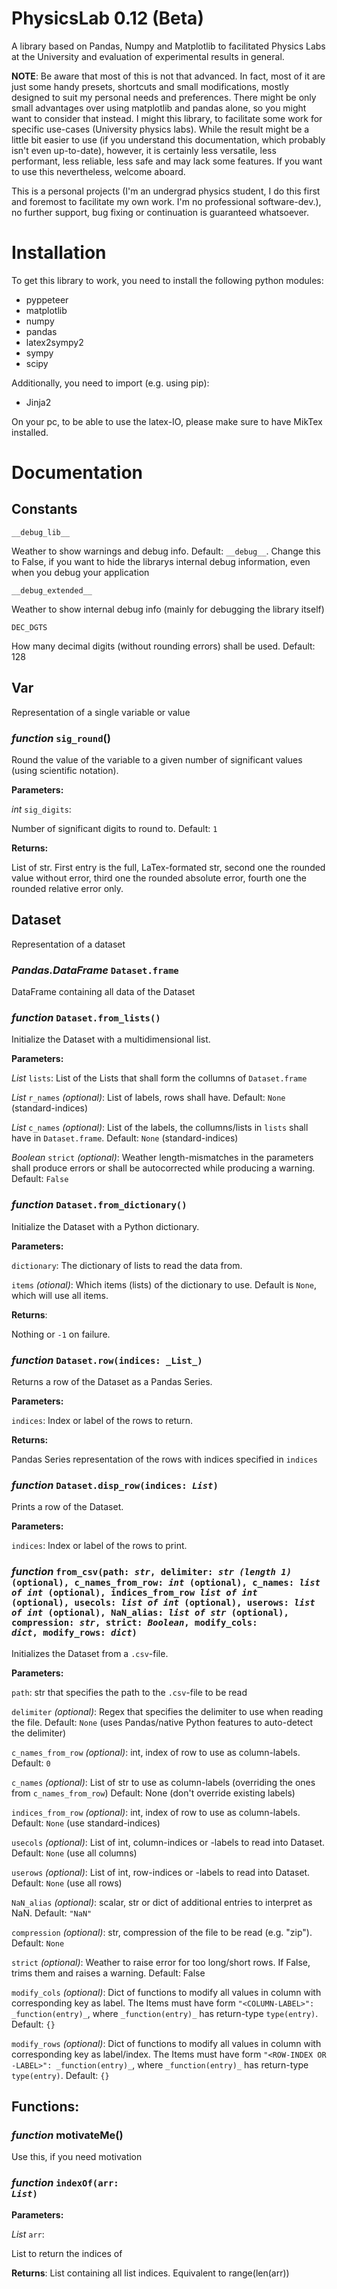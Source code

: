 # PhysicsLab 0.12 (Beta)
A library based on Pandas, Numpy and Matplotlib to facilitated Physics Labs at the University and evaluation of experimental results in general.

**NOTE**: Be aware that most of this is not that advanced. In fact, most of it are just some handy presets, shortcuts and small modifications, mostly designed to suit my personal needs and preferences.
There might be only small advantages over using matplotlib and pandas alone, so you might want to consider that instead. I might this library, to facilitate some work for specific use-cases (University physics labs).
While the result might be a little bit easier to use (if you understand this documentation, which probably isn't even up-to-date), however, it is certainly less versatile, less performant, less reliable, less safe and 
may lack some features. If you want to use this nevertheless, welcome aboard. 

This is a personal projects (I'm an undergrad physics student, I do this 
first and foremost to facilitate my own work. I'm no professional software-dev.), no further support, bug fixing or continuation is guaranteed whatsoever.

# Installation
To get this library to work, you need to install the following python modules:
- pyppeteer
- matplotlib
- numpy
- pandas
- latex2sympy2
- sympy 
- scipy

Additionally, you need to import (e.g. using pip):
- Jinja2

On your pc, to be able to use the latex-IO, please make sure to have MikTex installed.

# Documentation

## Constants
`__debug_lib__`

Weather to show warnings and debug info. Default: `__debug__`. Change this to False, if you want to hide the librarys internal debug information, even when you debug your application

`__debug_extended__`

Weather to show internal debug info (mainly for debugging the library itself)

`DEC_DGTS`

How many decimal digits (without rounding errors) shall be used. Default: 128

## Var
Representation of a single variable or value

### _function_ `sig_round`()
Round the value of the variable to a given number of significant values (using scientific notation).

**Parameters:**

_int_ `sig_digits`:

Number of significant digits to round to. Default: `1`

**Returns:**

List of str. First entry is the full, LaTex-formated str, second one the rounded value without error, third one the rounded absolute error, fourth one the rounded relative error only.



## Dataset
Representation of a dataset

### _Pandas.DataFrame_ `Dataset.frame`
DataFrame containing all data of the Dataset

### _function_ `Dataset.from_lists()`
Initialize the Dataset with a multidimensional list.

**Parameters:**

_List_ `lists`: List of the Lists that shall form the collumns of `Dataset.frame`

_List_ `r_names` _(optional)_: List of labels, rows shall have. Default: `None` (standard-indices)

_List_ `c_names` _(optional)_: List of the labels, the collumns/lists in `lists` shall have in `Dataset.frame`. Default: `None` (standard-indices)

_Boolean_ `strict` _(optional)_: Weather length-mismatches in the parameters shall produce errors or shall be autocorrected while producing a warning. Default: `False`

### _function_ `Dataset.from_dictionary()`
Initialize the Dataset with a Python dictionary.

**Parameters:** 

`dictionary`: The dictionary of lists to read the data from.

`items` _(otional)_: Which items (lists) of the dictionary to use. Default is `None`, which will use all items.

**Returns**:

Nothing or `-1` on failure.

### _function_ `Dataset.row(indices: _List_)`

Returns a row of the Dataset as a Pandas Series.

**Parameters:**

`indices`: Index or label of the rows to return. 

**Returns:**

Pandas Series representation of the rows with indices specified in `indices`

### _function_ <code>Dataset.disp_row(indices: _List_)</code>

Prints a row of the Dataset.

**Parameters:**

`indices`: Index or label of the rows to print. 


### _function_ <code>from_csv(path: _str_, delimiter: _str (length 1)_ (optional), c_names_from_row: _int_ (optional), c_names: _list of int_ (optional), indices_from_row _list of int_ (optional), usecols: _list of int_ (optional), userows: _list of int_ (optional), NaN_alias: _list of str_ (optional), compression: _str_, strict: _Boolean_, modify_cols: _dict_, modify_rows: _dict_)</code>
    
Initializes the Dataset from a `.csv`-file.

**Parameters:**

`path`: str that specifies the path to the `.csv`-file to be read 

`delimiter` _(optional)_: Regex that specifies the delimiter to use when reading the file. Default: `None` (uses Pandas/native Python features to auto-detect the delimiter)

`c_names_from_row` _(optional)_: int, index of row to use as column-labels. Default: `0`

`c_names` _(optional)_: List of str to use as column-labels (overriding the ones from `c_names_from_row`) Default: None (don't override existing labels)

`indices_from_row` _(optional)_: int, index of row to use as column-labels. Default: `None` (use standard-indices)

`usecols` _(optional)_: List of int, column-indices or -labels to read into Dataset. Default: `None` (use all columns)

`userows` _(optional)_: List of int, row-indices or -labels to read into Dataset. Default: `None` (use all rows)

`NaN_alias` _(optional)_: scalar, str or dict of additional entries to interpret as NaN. Default: `"NaN"`

`compression` _(optional)_: str, compression of the file to be read (e.g. "zip"). Default: `None`

`strict` _(optional)_: Weather to raise error for too long/short rows. If False, trims them and raises a warning. Default: False

`modify_cols` _(optional)_: Dict of functions to modify all values in column with corresponding key as label. The Items must have form `"<COLUMN-LABEL>": _function(entry)_`, where `_function(entry)_` has return-type `type(entry)`. Default: `{}`

`modify_rows` _(optional)_: Dict of functions to modify all values in column with corresponding key as label/index. The Items must have form `"<ROW-INDEX OR -LABEL>": _function(entry)_`, where `_function(entry)_` has return-type `type(entry)`. Default: `{}`


## Functions:

### _function_ motivateMe()
Use this, if you need motivation

### _function_ <code>indexOf(arr: _List_)</code>
**Parameters:**

_List_ `arr`:

List to return the indices of

**Returns**: List containing all list indices. Equivalent to range(len(arr))
